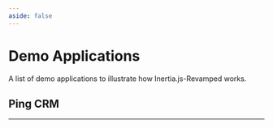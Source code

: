 ```yaml
---
aside: false
---
```


# Demo Applications

A list of demo applications to illustrate how Inertia.js-Revamped works.

<!--@include: ../../_templates/parts/try-local.md-->

## Ping CRM

<DemoContainer />

---
